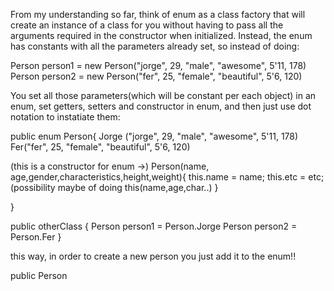 From my understanding so far, think of enum as a class factory that will create an instance of a class for you without having to pass all the arguments required in the constructor when initialized. Instead, the enum has constants with all the parameters already set, so instead of doing:

Person person1 = new Person("jorge", 29, "male", "awesome", 5'11, 178)
Person person2 = new Person("fer", 25, "female", "beautiful", 5'6, 120)

You set all those parameters(which will be constant per each object) in an enum, set getters, setters and constructor in enum, and then just use dot notation to instatiate them:

public enum Person{
Jorge ("jorge", 29, "male", "awesome", 5'11, 178)
Fer("fer", 25, "female", "beautiful", 5'6, 120)

(this is a constructor for enum ->)
Person(name, age,gender,characteristics,height,weight){
this.name = name; 
this.etc = etc;
(possibility maybe of doing this(name,age,char..)
}

}

public otherClass {
Person person1 = Person.Jorge
Person person2 = Person.Fer
}

this way, in order to create a new person you just add it to the enum!!
 


public Person